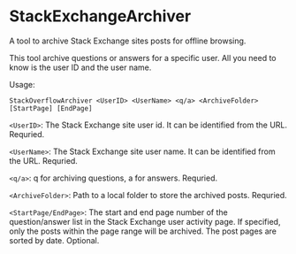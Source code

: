 # StackExchangeArchiver
A tool to archive Stack Exchange sites posts for offline browsing.

This tool archive questions or answers for a specific user. All you need to know is the user ID and the user name.

Usage:

`StackOverflowArchiver <UserID> <UserName> <q/a> <ArchiveFolder> [StartPage] [EndPage]`

  `<UserID>`: The Stack Exchange site user id. It can be identified from the URL. Requried.
  
  `<UserName>`: The Stack Exchange site user name. It can be identified from the URL. Requried.
  
  `<q/a>`: q for archiving questions, a for answers. Requried.
  
  `<ArchiveFolder>`: Path to a local folder to store the archived posts. Requried.
  
  `<StartPage/EndPage>`: The start and end page number of the question/answer list in the Stack Exchange user activity page. If specified, only the posts within the page range will be archived. The post pages are sorted by date. Optional.
